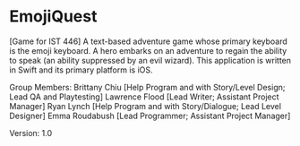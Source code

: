 # EmojiQuest
[Game for IST 446] A text-based adventure game whose primary keyboard is the emoji keyboard. A hero embarks on an adventure to regain the ability to speak (an ability suppressed by an evil wizard). This application is written in Swift and its primary platform is iOS.

Group Members:
Brittany Chiu  [Help Program and with Story/Level Design; Lead QA and Playtesting]
Lawrence Flood [Lead Writer; Assistant Project Manager]
Ryan Lynch     [Help Program and with Story/Dialogue; Lead Level Designer]
Emma Roudabush [Lead Programmer; Assistant Project Manager]

Version: 1.0
